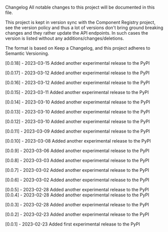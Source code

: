 Changelog
All notable changes to this project will be documented in this file.

This project is kept in version sync with the Component Registry project, see the version policy and thus a lot of versions don't bring ground breaking changes and they rather update the API endpoints. In such cases the version is listed without any additions/changes/deletions.

The format is based on Keep a Changelog, and this project adheres to Semantic Versioning.

[0.0.18] - 2023-03-15
Added
another experimental release to the PyPI

[0.0.17] - 2023-03-12
Added
another experimental release to the PyPI

[0.0.16] - 2023-03-12
Added
another experimental release to the PyPI

[0.0.15] - 2023-03-11
Added
another experimental release to the PyPI

[0.0.14] - 2023-03-10
Added
another experimental release to the PyPI

[0.0.13] - 2023-03-10
Added
another experimental release to the PyPI

[0.0.12] - 2023-03-10
Added
another experimental release to the PyPI

[0.0.11] - 2023-03-09
Added
another experimental release to the PyPI

[0.0.10] - 2023-03-08
Added
another experimental release to the PyPI

[0.0.9] - 2023-03-06
Added
another experimental release to the PyPI

[0.0.8] - 2023-03-03
Added
another experimental release to the PyPI

[0.0.7] - 2023-03-02
Added
another experimental release to the PyPI

[0.0.6] - 2023-03-02
Added
another experimental release to the PyPI

[0.0.5] - 2023-02-28
Added
another experimental release to the PyPI
[0.0.4] - 2023-02-28
Added
another experimental release to the PyPI

[0.0.3] - 2023-02-28
Added
another experimental release to the PyPI

[0.0.2] - 2023-02-23
Added
another experimental release to the PyPI

[0.0.1] - 2023-02-23
Added
first experimental release to the PyPI
